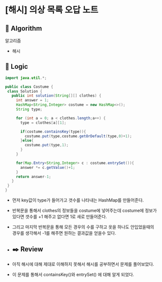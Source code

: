 # [해시] 의상 목록 오답 노트

## :pushpin: **Algorithm**

알고리즘

- 해시

## :round_pushpin: **Logic**

 ```java
import java.util.*;

public class Costume {
  class Solution {
    public int solution(String[][] clothes) {
      int answer = 1;
      HashMap<String,Integer> costume = new HashMap<>();
      String type;

      for (int a = 0; a < clothes.length;a++) {
        type = clothes[a][1];

        if(costume.containsKey(type)){
          costume.put(type,costume.getOrDefault(type,0)+1);
        }else{
          costume.put(type,1);
        }
      }

      for(Map.Entry<String,Integer> c : costume.entrySet()){
        answer *= c.getValue()+1;
      }
      return answer-1;
    }
  }
}

 ```

- 먼저 key값이 type가 들어가고 갯수를 나타내는 HashMap를 만들어준다.
- 반복문을 통해서 clothes의 정보들을 costume에 넣어주는데 costume에 정보가 있다면 갯수를 +1 해주고 없다면 1로 새로 만들어준다.
- 그리고 마지막 반복문을 통해 모든 경우의 수를 구하고 옷을 하나도 안입었을때의 경우를 생각해서 -1를 해주면 원하는 결과값을 얻을수 있다.
- ## :black_nib: **Review**

- 아직 해시에 대해 제대로 이해하지 못해서 해시를 공부하면서 문제를 풀어보았다.
- 이 문제를 통해서 containsKey()와 entrySet() 에 대해 알게 되었다. 